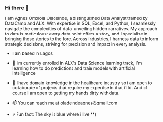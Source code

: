 ### Hi there 👋
I am Agnes Omolola Oladeinde, a distinguished Data Analyst trained by DataCamp and ALX. With expertise in SQL, Excel, and Python, I seamlessly navigate the complexities of data, unveiling hidden narratives. My approach to data is meticulous: every data point offers a story, and I specialize in bringing those stories to the fore. Across industries, I harness data to inform strategic decisions, striving for precision and impact in every analysis.
- I am based in Lagos
- 🔭 I’m currently enrolled in ALX's Data Science learning track, I'm learning how to do predictions and train models with artificial intelligence.
- 🌱 I have domain knowledge in the healthcare industry so i am open to collaborate of projects that require my expertise in that firld. And of course I am open to getting my hands dirty with data.
- 📫 You can reach me at oladeindeagnes@gmail.com

- ⚡ Fun fact: The sky is blue where i live **)
